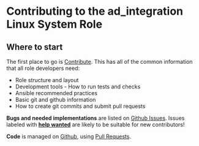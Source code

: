 Contributing to the ad_integration Linux System Role
====================================================

Where to start
--------------

The first place to go is [Contribute](https://linux-system-roles.github.io/contribute.html).
This has all of the common information that all role developers need:

* Role structure and layout
* Development tools - How to run tests and checks
* Ansible recommended practices
* Basic git and github information
* How to create git commits and submit pull requests

**Bugs and needed implementations** are listed on
[Github Issues](https://github.com/fedora.linux_system_roles.ad_integration/issues).
Issues labeled with
[**help wanted**](https://github.com/fedora.linux_system_roles.ad_integration/issues?q=is%3Aissue+is%3Aopen+label%3A%22help+wanted%22)
are likely to be suitable for new contributors!

**Code** is managed on [Github](https://github.com/fedora.linux_system_roles.ad_integration), using
[Pull Requests](https://help.github.com/en/github/collaborating-with-issues-and-pull-requests/about-pull-requests).

